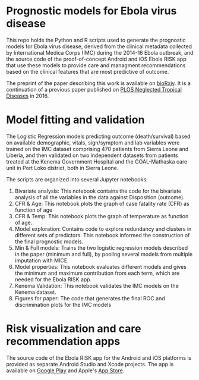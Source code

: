 # Prognostic models for Ebola virus disease 

This repo holds the Python and R scripts used to generate the prognostic models for Ebola virus disease, derived from the clinical metadata collected by International Medica Corps (IMC) during the 2014-16 Ebola outbreak, and the source code of the proof-of-concept Android and iOS Ebola RISK app that use these models to provide care and managment recommendations based on the clinical features that are most predictive of outcome.

The preprint of the paper describing this work is available on [bioRxiv](http://biorxiv.org/cgi/content/short/294587v3). It is a continuation of a previous paper published on [PLOS Neglected Tropical Diseases](http://journals.plos.org/plosntds/article?id=10.1371/journal.pntd.0004549) in 2016.

# Model fitting and validation

The Logistic Regression models predicting outcome (death/survival) based on available demographic, vitals, sign/symptom and lab variables were trained on the IMC dataset comprising 470 patients from Sierra Leone and Liberia, and then validated on two independent datasets from patients treated at the Kenema Government Hospital and the GOAL-Mathaska care unit in Port Loko district, both in Sierra Leone.

The scripts are organized into several Jupyter notebooks:

1. Bivariate analysis: This notebook contains the code for the bivariate analysis of all the variables in the data against Disposition (outcome).
2. CFR & Age: This notebook plots the graph of case fatality rate (CFR) as function of age
3. CFR & Temp: This notebook plots the graph of temperature as function of age.
4. Model exploration: Contains code to explore redundancy and clusters in different sets of predictors. This notebook informed the construction of the final prognostic models.
5. Min & Full models: Trains the two logistic regression models described in the paper (minimum and full), by pooling several models from multiple imputation with MICE. 
6. Model properties: This notebook evaluates different models and gives the minimum and maximum contribution from each term, which are needed for the Ebola RISK app.
7. Kenema Validation: This notebook validates the IMC models on the Kenema dataset.
8. Figures for paper: The code that generates the final ROC and discrimination plots for the IMC models

# Risk visualization and care recommendation apps

The source code of the Ebola RISK app for the Android and iOS platforms is provided as separate Android Studio and Xcode projects. The app is available on [Google Play](https://play.google.com/store/apps/details?id=org.broadinstitute.ebolarisk) and Apple's [App Store](https://itunes.apple.com/us/app/ebola-risk/id1376937550?mt=8&ign-mpt=uo%3D4).

